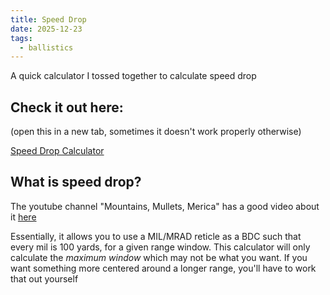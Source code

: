 ```yaml
---
title: Speed Drop
date: 2025-12-23
tags:
  - ballistics
---
```


A quick calculator I tossed together to calculate speed drop

## Check it out here:

(open this in a new tab, sometimes it doesn't work properly otherwise)

[Speed Drop Calculator](speedDropCalculator.html)

## What is speed drop?

The youtube channel "Mountains, Mullets, Merica" has a good video about it [here](https://youtu.be/9zC-pNJwBwA)

Essentially, it allows you to use a MIL/MRAD reticle as a BDC such that every mil is 100 yards, for a given range window.
This calculator will only calculate the _maximum window_ which may not be what you want. If you want something more centered around a longer range, you'll have to work that out yourself
